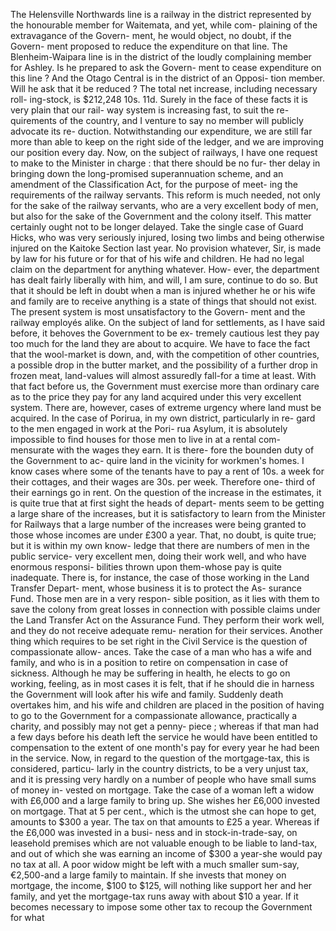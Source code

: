 The Helensville Northwards line is a railway in the district represented by the honourable member for Waitemata, and yet, while com- plaining of the extravagance of the Govern- ment, he would object, no doubt, if the Govern- ment proposed to reduce the expenditure on that line. The Blenheim-Waipara line is in the district of the loudly complaining member for Ashley. Is he prepared to ask the Govern- ment to cease expenditure on this line ? And the Otago Central is in the district of an Opposi- tion member. Will he ask that it be reduced ? The total net increase, including necessary roll- ing-stock, is $212,248 10s. 11d. Surely in the face of these facts it is very plain that our rail- way system is increasing fast, to suit the re- quirements of the country, and I venture to say no member will publicly advocate its re- duction. Notwithstanding our expenditure, we are still far more than able to keep on the right side of the ledger, and we are improving our position every day. Now, on the subject of railways, I have one request to make to the Minister in charge : that there should be no fur- ther delay in bringing down the long-promised superannuation scheme, and an amendment of the Classification Act, for the purpose of meet- ing the requirements of the railway servants. This reform is much needed, not only for the sake of the railway servants, who are a very excellent body of men, but also for the sake of the Government and the colony itself. This matter certainly ought not to be longer delayed. Take the single case of Guard Hicks, who was very seriously injured, losing two limbs and being otherwise injured on the Kaitoke Section last year. No provision whatever, Sir, is made by law for his future or for that of his wife and children. He had no legal claim on the department for anything whatever. How- ever, the department has dealt fairly liberally with him, and will, I am sure, continue to do so. But that it should be left in doubt when a man is injured whether he or his wife and family are to receive anything is a state of things that should not exist. The present system is most unsatisfactory to the Govern- ment and the railway employés alike. On the subject of land for settlements, as I have said before, it behoves the Government to be ex- tremely cautious lest they pay too much for the land they are about to acquire. We have to face the fact that the wool-market is down, and, with the competition of other countries, a possible drop in the butter market, and the possibility of a further drop in frozen meat, land-values will almost assuredly fall-for a time at least. With that fact before us, the Government must exercise more than ordinary care as to the price they pay for any land acquired under this very excellent system. There are, however, cases of extreme urgency where land must be acquired. In the case of Porirua, in my own district, particularly in re- gard to the men engaged in work at the Pori- rua Asylum, it is absolutely impossible to find houses for those men to live in at a rental com- mensurate with the wages they earn. It is there- fore the bounden duty of the Government to ac- quire land in the vicinity for workmen's homes. I know cases where some of the tenants have to pay a rent of 10s. a week for their cottages, and their wages are 30s. per week. Therefore one- third of their earnings go in rent. On the question of the increase in the estimates, it is quite true that at first sight the heads of depart- ments seem to be getting a large share of the increases, but it is satisfactory to learn from the Minister for Railways that a large number of the increases were being granted to those whose incomes are under £300 a year. That, no doubt, is quite true; but it is within my own know- ledge that there are numbers of men in the public service- very excellent men, doing their work well, and who have enormous responsi- bilities thrown upon them-whose pay is quite inadequate. There is, for instance, the case of those working in the Land Transfer Depart- ment, whose business it is to protect the As- surance Fund. Those men are in a very respon- sible position, as it lies with them to save the colony from great losses in connection with possible claims under the Land Transfer Act on the Assurance Fund. They perform their work well, and they do not receive adequate remu- neration for their services. Another thing which requires to be set right in the Civil Service is the question of compassionate allow- ances. Take the case of a man who has a wife and family, and who is in a position to retire on compensation in case of sickness. Although he may be suffering in health, he elects to go on working, feeling, as in most cases it is felt, that if he should die in harness the Government will look after his wife and family. Suddenly death overtakes him, and his wife and children are placed in the position of having to go to the Government for a compassionate allowance, practically a charity, and possibly may not get a penny- piece ; whereas if that man had a few days before his death left the service he would have been entitled to compensation to the extent of one month's pay for every year he had been in the service. Now, in regard to the question of the mortgage-tax, this is considered, particu- larly in the country districts, to be a very unjust tax, and it is pressing very hardly on a number of people who have small sums of money in- vested on mortgage. Take the case of a woman left a widow with £6,000 and a large family to bring up. She wishes her £6,000 invested on mortgage. That at 5 per cent., which is the utmost she can hope to get, amounts to $300 a year. The tax on that amounts to £25 a year. Whereas if the £6,000 was invested in a busi- ness and in stock-in-trade-say, on leasehold premises which are not valuable enough to be liable to land-tax, and out of which she was earning an income of $300 a year-she would pay no tax at all. A poor widow might be left with a much smaller sum-say, €2,500-and a large family to maintain. If she invests that money on mortgage, the income, $100 to $125, will nothing like support her and her family, and yet the mortgage-tax runs away with about $10 a year. If it becomes necessary to impose some other tax to recoup the Government for what 